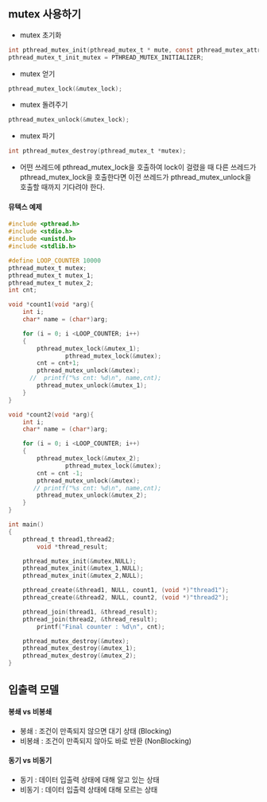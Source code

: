 ## mutex 사용하기
* mutex 초기화
```c
int pthread_mutex_init(pthread_mutex_t * mute, const pthread_mutex_attr *att);
pthread_mutex_t_init_mutex = PTHREAD_MUTEX_INITIALIZER;
```
* mutex 얻기
```c
pthread_mutex_lock(&mutex_lock);
```
* mutex 돌려주기
```c
pthread_mutex_unlock(&mutex_lock);
```
* mutex 파기
```c
int pthread_mutex_destroy(pthread_mutex_t *mutex);
```
* 어떤 쓰레드에 pthread_mutex_lock을 호출하여 lock이 걸렸을 때 다른 쓰레드가 pthread_mutex_lock을 호출한다면 이전 쓰레드가 pthread_mutex_unlock을 호출할 때까지 기다려야 한다.
#### 뮤텍스 예제
```c
#include <pthread.h>
#include <stdio.h>
#include <unistd.h>
#include <stdlib.h>

#define LOOP_COUNTER 10000
pthread_mutex_t mutex;
pthread_mutex_t mutex_1;
pthread_mutex_t mutex_2;
int cnt;

void *count1(void *arg){
    int i;
    char* name = (char*)arg;

    for (i = 0; i <LOOP_COUNTER; i++)
    {
        pthread_mutex_lock(&mutex_1);
                pthread_mutex_lock(&mutex);
        cnt = cnt+1;
        pthread_mutex_unlock(&mutex);
      //  printf("%s cnt: %d\n", name,cnt);
        pthread_mutex_unlock(&mutex_1);
    }
}

void *count2(void *arg){
    int i;
    char* name = (char*)arg;

    for (i = 0; i <LOOP_COUNTER; i++)
    {
        pthread_mutex_lock(&mutex_2);
                pthread_mutex_lock(&mutex);
        cnt = cnt -1;
        pthread_mutex_unlock(&mutex);
       // printf("%s cnt: %d\n", name,cnt);
        pthread_mutex_unlock(&mutex_2);
    }
}

int main()
{
    pthread_t thread1,thread2;
        void *thread_result;

    pthread_mutex_init(&mutex,NULL);
    pthread_mutex_init(&mutex_1,NULL);
    pthread_mutex_init(&mutex_2,NULL);

    pthread_create(&thread1, NULL, count1, (void *)"thread1");
    pthread_create(&thread2, NULL, count2, (void *)"thread2");

    pthread_join(thread1, &thread_result);
    pthread_join(thread2, &thread_result);
        printf("Final counter : %d\n", cnt);

    pthread_mutex_destroy(&mutex);
    pthread_mutex_destroy(&mutex_1);
    pthread_mutex_destroy(&mutex_2);
}
```
## 입출력 모델
#### 봉쇄 vs 비봉쇄
* 봉쇄 : 조건이 만족되지 않으면 대기 상태 (Blocking)
* 비봉쇄 : 조건이 만족되지 않아도 바로 반환 (NonBlocking)
#### 동기 vs 비동기
* 동기 : 데이터 입출력 상태에 대해 알고 있는 상태
* 비동기 : 데이터 입출력 상태에 대해 모르는 상태
